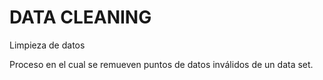 # DATA CLEANING

Limpieza de datos

Proceso en el cual se remueven puntos de datos inválidos de un data set.
